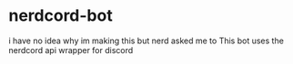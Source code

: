 # nerdcord-bot
i have no idea why im making this but nerd asked me to
 This bot uses the nerdcord api wrapper for discord
